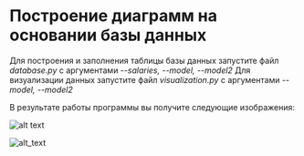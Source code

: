 # Построение диаграмм на основании базы данных
Для построения и заполнения таблицы базы данных запустите файл *database.py* с аргументами *--salaries, --model, --model2*
Для визуализации данных запустите файл *visualization.py* с аргументами *--model, --model2*

В результате работы программы вы получите следующие изображения:

![alt text](https://cdn1.savepice.ru/uploads/2018/5/24/840212a24d35139b68bfe5b580391031-full.png)

![alt_text](https://cdn1.savepice.ru/uploads/2018/5/24/ba3a06438e0884d83d507a617ddf291e-full.png)
